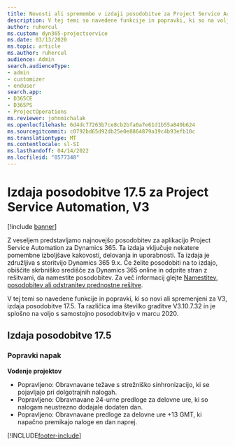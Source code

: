 ```yaml
---
title: Novosti ali spremembe v izdaji posodobitve za Project Service Automation 17.5, hitri popravek, V3
description: V tej temi so navedene funkcije in popravki, ki so na voljo za Project Service Automation V3, izdaja posodobitve 17.5.
author: ruhercul
ms.custom: dyn365-projectservice
ms.date: 03/13/2020
ms.topic: article
ms.author: ruhercul
audience: Admin
search.audienceType:
- admin
- customizer
- enduser
search.app:
- D365CE
- D365PS
- ProjectOperations
ms.reviewer: johnmichalak
ms.openlocfilehash: 6d4dc77263b7ce8cb2bfa0a7e61d1b55a849b624
ms.sourcegitcommit: c0792bd65d92db25e0e8864879a19c4b93efb10c
ms.translationtype: MT
ms.contentlocale: sl-SI
ms.lasthandoff: 04/14/2022
ms.locfileid: "8577348"
---
```

# <a name="project-service-automation-update-release-175-v3"></a>Izdaja posodobitve 17.5 za Project Service Automation, V3

[!include [banner](../includes/psa-now-project-operations.md)]

Z veseljem predstavljamo najnovejšo posodobitev za aplikacijo Project Service Automation za Dynamics 365. Ta izdaja vključuje nekatere pomembne izboljšave kakovosti, delovanja in uporabnosti.  Ta izdaja je združljiva s storitvijo Dynamics 365 9.x. Če želite posodobiti na to izdajo, obiščite skrbniško središče za Dynamics 365 online in odprite stran z rešitvami, da namestite posodobitev. Za več informacij glejte [Namestitev, posodobitev ali odstranitev prednostne rešitve](/power-platform/admin/install-remove-preferred-solution).

V tej temi so navedene funkcije in popravki, ki so novi ali spremenjeni za V3, izdaja posodobitve 17.5. Ta različica ima številko graditve V3.10.7.32 in je splošno na voljo s samostojno posodobitvijo v marcu 2020.


## <a name="update-release-175"></a>Izdaja posodobitve 17.5

### <a name="bug-fixes"></a>Popravki napak


**Vodenje projektov**

- Popravljeno: Obravnavane težave s strežniško sinhronizacijo, ki se pojavljajo pri dolgotrajnih nalogah.
- Popravljeno: Obravnavane 24-urne predloge za delovne ure, ki so nalogam neustrezno dodajale dodaten dan.
- Popravljeno: Obravnavane predloge za delovne ure +13 GMT, ki napačno premikajo naloge en dan naprej.



[!INCLUDE[footer-include](../includes/footer-banner.md)]
